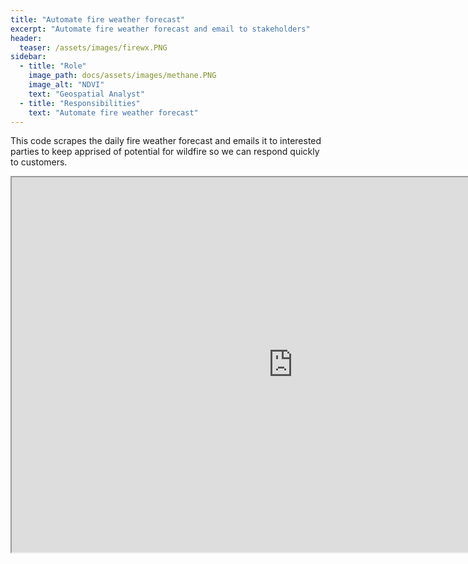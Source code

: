 ```yaml
---
title: "Automate fire weather forecast"
excerpt: "Automate fire weather forecast and email to stakeholders"
header:
  teaser: /assets/images/firewx.PNG
sidebar:
  - title: "Role"
    image_path: docs/assets/images/methane.PNG
    image_alt: "NDVI"
    text: "Geospatial Analyst"
  - title: "Responsibilities"
    text: "Automate fire weather forecast"
---
```


This code scrapes the daily fire weather forecast and emails it to interested parties to keep apprised of potential for wildfire so we can respond quickly to customers.

<iframe src="https://nbviewer.org/github/kmp24/kmp24.github.io/blob/master/docs/assets/WeatherReport.ipynb" width="900" height="600"></iframe>
